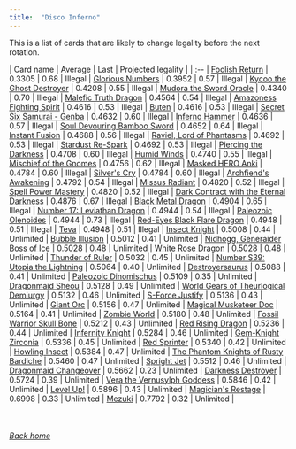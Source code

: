 ```yaml
---
title:  "Disco Inferno"
---
```


This is a list of cards that are likely to change legality before the next rotation.

| Card name | Average | Last | Projected legality |
| :-- |
[Foolish Return](https://db.ygoprodeck.com/card/?search=Foolish%20Return) | 0.3305 | 0.68 | Illegal |
[Glorious Numbers](https://db.ygoprodeck.com/card/?search=Glorious%20Numbers) | 0.3952 | 0.57 | Illegal |
[Kycoo the Ghost Destroyer](https://db.ygoprodeck.com/card/?search=Kycoo%20the%20Ghost%20Destroyer) | 0.4208 | 0.55 | Illegal |
[Mudora the Sword Oracle](https://db.ygoprodeck.com/card/?search=Mudora%20the%20Sword%20Oracle) | 0.4340 | 0.70 | Illegal |
[Malefic Truth Dragon](https://db.ygoprodeck.com/card/?search=Malefic%20Truth%20Dragon) | 0.4564 | 0.54 | Illegal |
[Amazoness Fighting Spirit](https://db.ygoprodeck.com/card/?search=Amazoness%20Fighting%20Spirit) | 0.4616 | 0.53 | Illegal |
[Buten](https://db.ygoprodeck.com/card/?search=Buten) | 0.4616 | 0.53 | Illegal |
[Secret Six Samurai - Genba](https://db.ygoprodeck.com/card/?search=Secret%20Six%20Samurai%20-%20Genba) | 0.4632 | 0.60 | Illegal |
[Inferno Hammer](https://db.ygoprodeck.com/card/?search=Inferno%20Hammer) | 0.4636 | 0.57 | Illegal |
[Soul Devouring Bamboo Sword](https://db.ygoprodeck.com/card/?search=Soul%20Devouring%20Bamboo%20Sword) | 0.4652 | 0.64 | Illegal |
[Instant Fusion](https://db.ygoprodeck.com/card/?search=Instant%20Fusion) | 0.4688 | 0.56 | Illegal |
[Raviel, Lord of Phantasms](https://db.ygoprodeck.com/card/?search=Raviel,%20Lord%20of%20Phantasms) | 0.4692 | 0.53 | Illegal |
[Stardust Re-Spark](https://db.ygoprodeck.com/card/?search=Stardust%20Re-Spark) | 0.4692 | 0.53 | Illegal |
[Piercing the Darkness](https://db.ygoprodeck.com/card/?search=Piercing%20the%20Darkness) | 0.4708 | 0.60 | Illegal |
[Humid Winds](https://db.ygoprodeck.com/card/?search=Humid%20Winds) | 0.4740 | 0.55 | Illegal |
[Mischief of the Gnomes](https://db.ygoprodeck.com/card/?search=Mischief%20of%20the%20Gnomes) | 0.4756 | 0.62 | Illegal |
[Masked HERO Anki](https://db.ygoprodeck.com/card/?search=Masked%20HERO%20Anki) | 0.4784 | 0.60 | Illegal |
[Silver's Cry](https://db.ygoprodeck.com/card/?search=Silver's%20Cry) | 0.4784 | 0.60 | Illegal |
[Archfiend's Awakening](https://db.ygoprodeck.com/card/?search=Archfiend's%20Awakening) | 0.4792 | 0.54 | Illegal |
[Missus Radiant](https://db.ygoprodeck.com/card/?search=Missus%20Radiant) | 0.4820 | 0.52 | Illegal |
[Spell Power Mastery](https://db.ygoprodeck.com/card/?search=Spell%20Power%20Mastery) | 0.4820 | 0.52 | Illegal |
[Dark Contract with the Eternal Darkness](https://db.ygoprodeck.com/card/?search=Dark%20Contract%20with%20the%20Eternal%20Darkness) | 0.4876 | 0.67 | Illegal |
[Black Metal Dragon](https://db.ygoprodeck.com/card/?search=Black%20Metal%20Dragon) | 0.4904 | 0.65 | Illegal |
[Number 17: Leviathan Dragon](https://db.ygoprodeck.com/card/?search=Number%2017:%20Leviathan%20Dragon) | 0.4944 | 0.54 | Illegal |
[Paleozoic Olenoides](https://db.ygoprodeck.com/card/?search=Paleozoic%20Olenoides) | 0.4944 | 0.73 | Illegal |
[Red-Eyes Black Flare Dragon](https://db.ygoprodeck.com/card/?search=Red-Eyes%20Black%20Flare%20Dragon) | 0.4948 | 0.51 | Illegal |
[Teva](https://db.ygoprodeck.com/card/?search=Teva) | 0.4948 | 0.51 | Illegal |
[Insect Knight](https://db.ygoprodeck.com/card/?search=Insect%20Knight) | 0.5008 | 0.44 | Unlimited |
[Bubble Illusion](https://db.ygoprodeck.com/card/?search=Bubble%20Illusion) | 0.5012 | 0.41 | Unlimited |
[Nidhogg, Generaider Boss of Ice](https://db.ygoprodeck.com/card/?search=Nidhogg,%20Generaider%20Boss%20of%20Ice) | 0.5028 | 0.48 | Unlimited |
[White Rose Dragon](https://db.ygoprodeck.com/card/?search=White%20Rose%20Dragon) | 0.5028 | 0.48 | Unlimited |
[Thunder of Ruler](https://db.ygoprodeck.com/card/?search=Thunder%20of%20Ruler) | 0.5032 | 0.45 | Unlimited |
[Number S39: Utopia the Lightning](https://db.ygoprodeck.com/card/?search=Number%20S39:%20Utopia%20the%20Lightning) | 0.5064 | 0.40 | Unlimited |
[Destroyersaurus](https://db.ygoprodeck.com/card/?search=Destroyersaurus) | 0.5088 | 0.41 | Unlimited |
[Paleozoic Dinomischus](https://db.ygoprodeck.com/card/?search=Paleozoic%20Dinomischus) | 0.5109 | 0.35 | Unlimited |
[Dragonmaid Sheou](https://db.ygoprodeck.com/card/?search=Dragonmaid%20Sheou) | 0.5128 | 0.49 | Unlimited |
[World Gears of Theurlogical Demiurgy](https://db.ygoprodeck.com/card/?search=World%20Gears%20of%20Theurlogical%20Demiurgy) | 0.5132 | 0.46 | Unlimited |
[S-Force Justify](https://db.ygoprodeck.com/card/?search=S-Force%20Justify) | 0.5136 | 0.43 | Unlimited |
[Giant Orc](https://db.ygoprodeck.com/card/?search=Giant%20Orc) | 0.5156 | 0.47 | Unlimited |
[Magical Musketeer Doc](https://db.ygoprodeck.com/card/?search=Magical%20Musketeer%20Doc) | 0.5164 | 0.41 | Unlimited |
[Zombie World](https://db.ygoprodeck.com/card/?search=Zombie%20World) | 0.5180 | 0.48 | Unlimited |
[Fossil Warrior Skull Bone](https://db.ygoprodeck.com/card/?search=Fossil%20Warrior%20Skull%20Bone) | 0.5212 | 0.43 | Unlimited |
[Red Rising Dragon](https://db.ygoprodeck.com/card/?search=Red%20Rising%20Dragon) | 0.5236 | 0.44 | Unlimited |
[Infernity Knight](https://db.ygoprodeck.com/card/?search=Infernity%20Knight) | 0.5284 | 0.46 | Unlimited |
[Gem-Knight Zirconia](https://db.ygoprodeck.com/card/?search=Gem-Knight%20Zirconia) | 0.5336 | 0.45 | Unlimited |
[Red Sprinter](https://db.ygoprodeck.com/card/?search=Red%20Sprinter) | 0.5340 | 0.42 | Unlimited |
[Howling Insect](https://db.ygoprodeck.com/card/?search=Howling%20Insect) | 0.5384 | 0.47 | Unlimited |
[The Phantom Knights of Rusty Bardiche](https://db.ygoprodeck.com/card/?search=The%20Phantom%20Knights%20of%20Rusty%20Bardiche) | 0.5460 | 0.47 | Unlimited |
[Spright Jet](https://db.ygoprodeck.com/card/?search=Spright%20Jet) | 0.5512 | 0.46 | Unlimited |
[Dragonmaid Changeover](https://db.ygoprodeck.com/card/?search=Dragonmaid%20Changeover) | 0.5662 | 0.23 | Unlimited |
[Darkness Destroyer](https://db.ygoprodeck.com/card/?search=Darkness%20Destroyer) | 0.5724 | 0.39 | Unlimited |
[Vera the Vernusylph Goddess](https://db.ygoprodeck.com/card/?search=Vera%20the%20Vernusylph%20Goddess) | 0.5846 | 0.42 | Unlimited |
[Level Up!](https://db.ygoprodeck.com/card/?search=Level%20Up!) | 0.5896 | 0.43 | Unlimited |
[Magician's Restage](https://db.ygoprodeck.com/card/?search=Magician's%20Restage) | 0.6998 | 0.33 | Unlimited |
[Mezuki](https://db.ygoprodeck.com/card/?search=Mezuki) | 0.7792 | 0.32 | Unlimited |

<br>

###### [Back home](index)